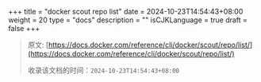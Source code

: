 +++
title = "docker scout repo list"
date = 2024-10-23T14:54:43+08:00
weight = 20
type = "docs"
description = ""
isCJKLanguage = true
draft = false
+++

> 原文: [https://docs.docker.com/reference/cli/docker/scout/repo/list/](https://docs.docker.com/reference/cli/docker/scout/repo/list/)
>
> 收录该文档的时间：`2024-10-23T14:54:43+08:00`
